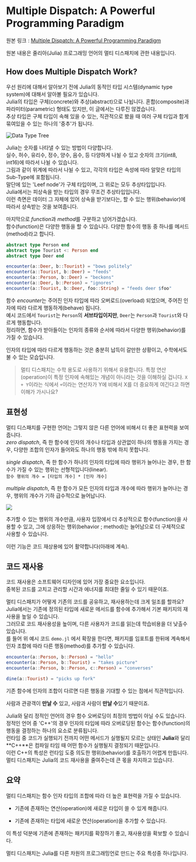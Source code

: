 # Multiple Dispatch: A Powerful Programming Paradigm

원본 링크 : [Multiple Dispatch: A Powerful Programming Paradigm](https://towardsdatascience.com/multiple-dispatch-a-powerful-programming-paradigm-8bc8fcd2c73a)

원본 내용은 줄리아(Julia) 프로그래밍 언어의 멀티 디스패치에 관한 내용입니다.

## How does Multiple Dispatch Work?

우선 원리에 대해서 알아보기 전에 Julia의 동적인 타입 시스템(dynamic type system)에 대해서 알아볼 필요가 있습니다.<br>
Julia의 타입은 구체(concrete)와 추상(abstract)으로 나뉩니다. 혼합(composite)과 파라미터(parametric) 형태도 있지만, 이 글에서는 다루진 않겠습니다.<br>
추상 타입은 구체 타입이 속해 있을 수 있는, 직관적으로 봤을 때 여러 구체 타입과 함게 묶여있을 수 있는 하나의 '중추'가 됩니다.

![Data Type Tree](https://miro.medium.com/max/1400/1*aZvCg36oYtsiAmk3EEWTLA.png)

Julia는 숫자를 나타낼 수 있는 방법이 다양합니다.<br>
실수, 허수, 유리수, 정수, 양수, 음수, 등 다양하게 나뉠 수 있고 숫자의 크기(int8, int16)에 따라서 나뉠 수 있습니다.<br>
그림과 같이 위계에 따라서 나뉠 수 있고, 각각의 타입은 속성에 따라 알맞은 타입의 Sub-Type에 포함됩니다.<br>
말단에 있는 'Leef node'가 구체 타입이며, 그 위로는 모두 추상타입입니다.<br>
Julia에서는 피상속을 받는 타입의 경우 무조건 추상타입입니다.<br>
이런 측면은 데이터 그 자체에 있어 상속을 받기보다는, 할 수 있는 행위(behavior)에 따라서 상속받는 것을 보여줍니다.

마지막으로 *function*과 *method*를 구분하고 넘어가겠습니다.<br>
함수(function)은 다양한 행동을 할 수 있습니다.
다양한 함수의 행동 중 하나를 메서드(method)라고 합니다.<br>

```julia
abstract type Person end
abstract type Tourist <: Person end
abstract type Deer end

encounter(a::Deer, b::Tourist) = "bows politely"
encounter(a::Tourist, b::Deer) = "feeds"
encounter(a::Person, b::Deer) = "beckons"
encounter(a::Deer, b::Person) = "ignores"
encounter(a::Tourist, b::Deer, foo::String) = "feeds deer $foo"
```

함수 *encounter*는 주어진 인자 타입에 따라  오버로드(overload) 되었으며, 주어진 인자에 따라 다르게 행동하게(behave) 됩니다.<br>
예시 코드에서 `Tourist`는 `Person`의 **서브타입이지만**, `Deer`는 `Person`과 `Tourist`와 다르게 행동합니다.<br>
정리하면, 함수가 받아들이는 인자의 종류와 순서에 따라서 다양한 행위(behavior)를 가질 수 있습니다.

인자의 타입에 따라 다르게 행동하는 것은 충분히 납득이 갈만한 상황이고, 수학에서도 불 수 있는 모습입니다.

> 멀티 디스패치는 수학 용도로 사용하기 위해서 유용합니다.
    특정 연산(operation)이 특정 인자에 속해있는 개념이 아니라는 것을 이해하실 겁니다.
    `X + Y`이라는 식에서 `+`이라는 연산자가 Y에 비해서 X를 더 중요하게 여긴다고 하면 이해가 가시나요?


## 표현성

멀티 디스패치를 구현한 언어는 그렇지 않은 다른 언어에 비해서 더 좋은 표현력을 보여줍니다.<br>
*zero dispatch*, 즉 한 함수에 인자의 개수나 타입과 상관없이 하나의 행동을 가지는 경우, 다양한 조합의 인자가 들어와도 하나의 행동 밖에 하지 못합니다.

*single dispatch*, 즉 한 함수가 하나의 인자의 타입에 따라 행위가 늘어나는 경우, 한 함수가 가질 수 있는 행위는 선형적입니다(linear).<br>
`함수 행위의 개수 = [타입의 개수] * [인자 개수]`

*multiple dispatch*, 즉 한 함수가 모든 인자의 타입과 개수에 따라 행위가 늘어나는 경우, 행위의 개수가 기하 급수적으로 늘어납니다.<br>

![](https://miro.medium.com/max/1218/1*-l--gwu9ecWiiERkDT91ig.png)

추가할 수 있는 행위의 개수만큼, 사용자 입장에서 더 추상적으로 함수(function)을 사용할 수 있고, 그에 상응하는 행위(behavior ; method)는 늘어남으로 더 구체적으로 사용할 수 있습니다.

이런 기능은 코드 재상용에 있어 활약합니다(아래에 계속).

## 코드 재사용

코드 재사용은 소프트웨어 디자인에 있어 가장 중요한 요소입니다.<br>
중복된 코드를 고치고 관리할 시간과 에너지를 최대한 줄일 수 있기 때문이죠.

멀티 디스패치가 어떻게 기존의 코드를 공유하고, 재사용하는데 크게 일조를 할까요?<br>
Julia에서는 기존에 정의된 타입에 새로운 메서드를 함수에 추가해서 기본 패키지의 재사용을 높일 수 있습니다.<br>
그러므로 코드 재사용성을 높이며, 다른 사용자가 코드를 읽는데 학습비용을 더 낮출수 있습니다.<br>
를 들어 위 예시 코드 `demo.jl` 에서 확장을 한다면, 패키지를 임포트를 한뒤에 계속해서 인자 조합에 따라 다른 행동(method)를 추가할 수 있습니다.

```julia
encounter(a::Person, b::Person) = "hello"
encounter(a::Person, b::Tourist) = "takes picture"
encounter(a::Person, b::Person, c::Person) = "converses"

dine(a::Tourist) = "picks up fork"
```

기존 함수에 인자의 조합이 다르면 다른 행동을 기대할 수 있는 점에서 직관적입니다.

사람과 관광객이 **만날 수** 있고, 사람과 사람이 **만날 수**있기 때문이죠.

Julia와 달리 정적인 언어의 경우 함수 오버로딩이 최정의 방법이 아닐 수도 있습니다.<br>
정적인 언어 중 'C++'의 경우 인자의 타입에 따라 오버로딩된 함수는 함수(function)의 행동을 결정하는 하나의 요소로 분류됩니다.<br>
런타임 중 코드가 실행되기 전까지 어떤 메서드가 실행될지 모르는 상태인 **Julia**와 달리 **C++**은 컴파일 타임 때 어떤 함수가 실행될지 결정되기 때문입니다.<br>
이런 C++의 특성은 런타임 도중 의도한 행위(behavior)를 호출하기 어렵게 만듭니다.<br>
멀티 디스패치는 Julia의 코드 재사용을 줄여주는데 큰 몫을 차지하고 있습니다.

## 요약

멀티 디스패치는 함수 인자 타입의 조합에 따라 더 높은 표현력을 가질 수 있습니다.

* 기존에 존재하는 연산(operation)에 새로운 타입이 쓸 수 있게 해줍니다.

* 기존에 존재하는 타입에 새로운 연산(operation)을 추가할 수 있습니다.

이 특성 덕분에 기존에 존재하는 패키지를 확장하기 좋고, 재사용성을 확보할 수 있습니다.<br>

멀티 디스패치는 Julia를 다른 차원의 프로그래밍언로 만드는 주요 특성중 하나입니다.
